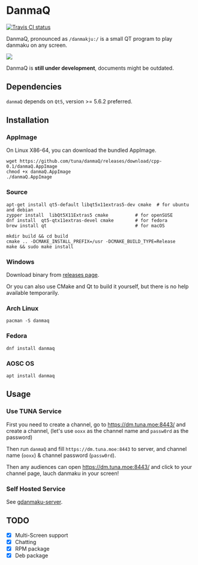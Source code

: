 
# DanmaQ  

[![Travis CI status](https://travis-ci.org/tuna/danmaQ.svg?branch=master)](https://travis-ci.org/tuna/danmaQ?branch=master)

DanmaQ, pronounced as `/danmakju:/` is a small QT program to play danmaku on any screen.

![](https://raw.githubusercontent.com/tuna/danmaQ/master/screenshots/xiaowang.png)

DanmaQ is **still under development**, documents might be outdated.

## Dependencies

`danmaQ` depends on `Qt5`, version >= 5.6.2 preferred.

## Installation

### AppImage
On Linux X86-64, you can download the bundled AppImage.
   
    wget https://github.com/tuna/danmaQ/releases/download/cpp-0.1/danmaQ.AppImage
    chmod +x danmaQ.AppImage
    ./danmaQ.AppImage

### Source

    apt-get install qt5-default libqt5x11extras5-dev cmake  # for ubuntu and debian
    zypper install  libQt5X11Extras5 cmake          # for openSUSE
    dnf install  qt5-qtx11extras-devel cmake        # for fedora
    brew install qt                                 # for macOS
    
    mkdir build && cd build 
    cmake .. -DCMAKE_INSTALL_PREFIX=/usr -DCMAKE_BUILD_TYPE=Release 
    make && sudo make install

### Windows

Download binary from [releases page](https://github.com/tuna/danmaQ/releases/).

Or you can also use CMake and Qt to build it yourself, but there is no help available temporarily.

### Arch Linux

    pacman -S danmaq

### Fedora

    dnf install danmaq

### AOSC OS

    apt install danmaq

## Usage

### Use TUNA Service

First you need to create a channel, go to https://dm.tuna.moe:8443/ and create a channel, 
(let's use `ooxx` as the channel name and `passw0rd` as the password)

Then run `danmaQ` and fill `https://dm.tuna.moe:8443` to server, 
and channel name (`ooxx`) & channel password (`passw0rd`). 

Then any audiences can open https://dm.tuna.moe:8443/ and click to your channel page,
lauch danmaku in your screen!

### Self Hosted Service

See [gdanmaku-server](https://github.com/tuna/gdanmaku-server).

## TODO

- [x] Multi-Screen support
- [x] Chatting
- [x] RPM package
- [x] Deb package
